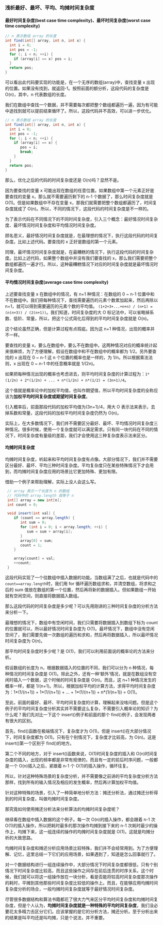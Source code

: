 ### 浅析最好、最坏、平均、均摊时间复杂度

#### 最好时间复杂度(best case time complexity)、最坏时间复杂度(worst case time complexity)

```java
// n 表示数组 array 的长度
int find(int[] array, int n, int x) {
  int i = 0;
  int pos = -1;
  for (; i < n; ++i) {
    if (array[i] == x) pos = i;
  }
  return pos;
}
```

可以看出此代码要实现的功能是，在一个无序的数组(array)中，查找变量 x 出现的位置。如果没有找到，就返回-1。按照前面的额分析，这段代码的复杂度是 O(n)，其中，n 代表数组的长度。

我们在数组中查找一个数据，并不需要每次都把整个数组都遍历一遍，因为有可能中途找到就可以提前结束循环了。所以，这段代码并不高效，可以进一步优化。

```java
// n 表示数组 array 的长度
int find(int[] array, int n, int x) {
  int i = 0;
  int pos = -1;
  for (; i < n; ++i) {
    if (array[i] == x) {
       pos = i;
       break;
    }
  }
  return pos;
}
```

那么，优化之后的代码的时间复杂度还是 O(n)吗？显然不是。

因为要查找的变量 x 可能出现在数组的任意位置。如果数组中第一个元素正好是要查找的变量 x，那么就不需要遍历剩下的 n-1 个数据了，那么时间复杂度就是 O(1)。但是如果数组中不存在变量 x，那我们就需要把整个数组都遍历了，时间复杂度就成了 O(n)。所以，不同的情况下，这段代码的时间复杂度是不一样的。

为了表示代码在不同情况下的不同时间复杂度，引入三个概念：最好情况时间复杂度、最坏情况时间复杂度和平均情况时间复杂度。

顾名思义，最好情况时间复杂度就是，在最理想的情况下，执行这段代码的时间复杂度。比如上述代码。要查找的 x 正好是数组的第一个元素。

同理，最坏情况时间复杂度就是，在最糟糕的情况下，执行这段代码的时间复杂度。比如上述代码，如果整个数组中并没有我们要查找的 x，那么我们需要把整个数组都遍历一遍才行。所以，这种最糟糕情况下对应的时间复杂度就是最坏情况时间复杂度。

#### 平均情况时间复杂度(average case time complexity)

上述要查找变量 x 在数组中的情况，有 n+1 种情况：在数组的 0 ~ n-1 位置中和不在数组中。我们把每种情况下，查找需要遍历的元素个数累加起来，然后再除以 n+1，就可以得到需要遍历的元素个数的平均值。
`(1+2+3+...+n+n) / (n+1) = (n(n+3)) / (2(n+1))`。我们知道，时间复杂度的大 O 标记法中，可以省略掉系数、低阶、常量，所以，把这个公式简化后得到的平均时间复杂度就是 O(n)。

这个结论虽然正确，但是计算过程有点瑕疵。因为这 n+1 种情况，出现的概率并不一样。

要查找的变量 x，要么在数组中，要么不在数组中。这两种情况对应的概率统计起来很麻烦，为了方便理解，假设在数组中和不在数组中的概率都为 1/2。另外要查找的 x 出现在 0 ~ n-1 这 n 个位置的概率也是一样的，为 1/n。所以根据乘法法则，x 出现在 0 ~ n-1 中的任意概率就是 1/(2n)。

如果把每种情况出现的概率也考虑进去，则平均时间复杂度的计算过程为：`1*(1/2n) + 2*(1/2n) + ... + n*(1/2n) + n*(1/2) = (3n+1)/4`。

这个值就是概率论中的加权平均值，也叫作期望值，所以平均时间复杂度的全称应该为**加权平均时间复杂度或期望时间复杂度**。

引入概率后，前面那段代码的加权平均值为(3n+1)/4，用大 O 表示法来表示，去掉系数和常量，这段代码的加权平均时间复杂度仍然为 O(n)。

实际上，在大多数情况下，我们并不需要区分最好、最坏、平均情况时间复杂度三种情况。很多时候，使用一个复杂度就可以满足需求。只有同一块代码在不同的情况下，时间复杂度有量级的差距，我们才会使用这三种复杂度表示法来区分。

#### 均摊时间复杂度

均摊时间复杂度，听起来和平均时间复杂度有点像。大部分情况下，我们并不需要区分最好、最坏、平均三种时间复杂度。平均复杂度只在某些特殊情况下才会用到，而均摊时间复杂度应用的场景比它更加特殊、更加有限。

借助一个例子来帮助理解，实际上没人会这么写。

```java
 // array 表示一个长度为 n 的数组
 // 代码中的 array.length 就等于 n
 int[] array = new int[n];
 int count = 0;

 void insert(int val) {
    if (count == array.length) {
       int sum = 0;
       for (int i = 0; i < array.length; ++i) {
          sum = sum + array[i];
       }
       array[0] = sum;
       count = 1;
    }

    array[count] = val;
    ++count;
 }
```

这段代码实现了一个往数组中插入数据的功能。当数组满了之后，也就是代码中的 `count==array.length`时，我们用 for 循环遍历数组求和，并清空数组，将求和之后的 sum 值放在数组的第一个位置，然后再将新的数据插入。但如果数组一开始就有空闲空间，则直接将数据插入数组。

那么这段代码的时间复杂度是多少呢？可以先用刚讲的三种时间复杂度的分析方法来分析一下。

最理想的情况下，数组中有空闲时间，我们只需要将数据插入到数组下标为 count 的位置就可以，所以最好情况时间复杂度为 O(1)。最坏情况下，数组中没有空闲空间了，我们需要先做一次数组的遍历和求和，然后再将数据插入，所以最坏情况时间复杂度为 O(n)。

那平均时间复杂度时多少呢？是 O(1)，我们可以利用前面说的概率论的方法来分析。

假设数组的长度为 n，根据数据插入的位置的不同，我们可以分为 n 种情况，每种情况的时间复杂度是 O(1)。除此之外，还有一种‘额外’情况，就是在数组没有空闲时插入一个数据，这个时候的时间复杂度是 O(n)。而且，这 n+1 种情况发生的概率一样，都是 1/(n+1)。所以，根据加权平均的计算方法，求得平均时间复杂度为：1*(1/(n+1)) + 1*(1/(n+1)) + ... + 1*(1/(n+1)) + n*(1/(n+1)) = O(1)。

至此，前面的最好、最坏、平均时间复杂度的计算，理解起来没啥问题。但是这个例子的平均时间复杂度分析其实并不需要这么复杂，不需要引入概率论的知识？为什么呢？我们先对比一下这个 insert()例子和前面的那个 find()例子，会发现两者有很大的区别。

首先，find()函数在极端情况下，复杂度才为 O(1)。但是 insert()在大部分情况下，时间复杂度都为 O(1)。只有在个别情况下，复杂度才比较高，为 O(n)。这是 insert()第一个区别于 find()的地方。

第二个不同的地方，对于 insert()函数来说，O(1)时间复杂度的插入和 O(n)时间复杂度的插入，出现的频率都是非常有规律的，而且有一定的前后时序问题，一般都是一个 O(n)插入之后，紧跟着 n-1 个 O(1)的插入操作，循环往复。

所以，针对这种特殊场景的复杂度分析，并不需要像之前讲的平均复杂度分析方法那样，找到所有的输入情况及相应的发生概率，然后再计算加权平均值。

针对这种特殊的场景，引入了一种简单地分析方法：摊还分析法，通过摊还分析得到的时间复杂度，叫做均摊时间复杂度。

那究竟如何使用摊还分析法来分析算法的均摊时间复杂度呢？

继续看在数组中插入数据的这个例子。每一次 O(n)的插入操作，都会跟着 n-1 次 O(1)的插入操作，所以把耗时最多的那次操作均摊到接下来的 n-1 次耗时最少的操作上，均摊下来，这一组连续的操作的均摊时间复杂度就是 O(1)。这就是均摊分析的大致思路。

均摊时间复杂度和摊还分析应用场景比较特殊，我们并不会经常用到。为了方便理解、记忆，这里总结一下它们的应用场景，如果遇到了，知道是怎么回事就行了。

对一个数据结构进行一组连续操作中，大部分情况下时间复杂度都很低，只有个别情况下时间复杂度比较高，而且这些操作之间存在前后连贯的时序关系，这个时候，我们就可以将这一组操作放在一块分析，看是否能将较高时间复杂度那次操作的耗时，平摊到其他那些时间复杂度比较低的操作上。而且，在能够应用均摊时间复杂度分析的场合，一般均摊时间复杂度就等于最好情况时间复杂度。

尽管很多数据结构和算法书籍都花了很大力气来区分平均时间复杂度和均摊时间复杂度，但是个人认为，**均摊时间复杂度就是一种特殊的平均时间复杂度**，我们没必要花太多精力去区分它们。应该掌握的是它的分析方法，摊还分析。至于分析出来的结果是叫平均还是叫均摊，只是个说法，并不重要。
